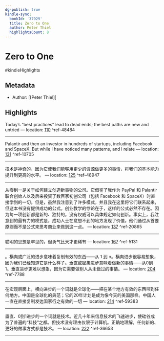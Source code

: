 ```yaml
---
dg-publish: true
kindle-sync:
  bookId: '37929'
  title: Zero to One
  author: Peter Thiel
  highlightsCount: 8
---
```


# Zero to One

#kindleHighlights

## Metadata
* Author: [[Peter Thiel]]

## Highlights
Today’s “best practices” lead to dead ends; the best paths are new and untried — location: [110]() ^ref-48484

---

Palantir and then an investor in hundreds of startups, including Facebook and SpaceX. But while I have noticed many patterns, and I relate — location: [131]() ^ref-10705

---
技术是神奇的，因为它使我们能够用更少的资源做更多的事情，将我们的基本能力提升到更高的水平。 — location: [125]() ^ref-48947

---
从零到一是关于如何建立创造新事物的公司。它借鉴了我作为 PayPal 和 Palantir 联合创始人以及后来投资了数百家初创公司（包括 Facebook 和 SpaceX）时直接学到的一切。但是，虽然我注意到了许多模式，并且我在这里将它们联系起来，但这本书没有提供成功的公式。创业教学的悖论在于，这样的公式必然不存在。因为每一项创新都是新的、独特的，没有权威可以具体规定如何创新。事实上，我注意到的最有力的模式是，成功人士在意想不到的地方发现了价值，他们通过从首要原则而不是公式来思考商业来做到这一点。 — location: [137]() ^ref-20865

---
聪明的思想是罕见的，但勇气比天才更稀有 — location: [167]() ^ref-5131

---
。横向或广泛的进步意味着复制有效的东西——从 1 到 n。横向进步很容易想象，因为我们已经知道它是什么样子。垂直或密集进步意味着做新的事情——从0到1。垂直进步更难以想象，因为它需要做别人从未做过的事情。 — location: [204]() ^ref-7788

---
在宏观层面上，横向进步的一个词就是全球化——把在某个地方有效的东西带到任何地方。中国是全球化的典范；它的20年计划是成为像今天的美国那样。中国人一直在直接复制发达国家行之有效的一切 — location: [214]() ^ref-59383

---
垂直、0到1进步的一个词就是技术。近几十年来信息技术的飞速进步，使硅谷成为了普遍的“科技”之都。但技术没有理由仅限于计算机。正确地理解，任何新的、更好的做事方式都是技术。 — location: [222]() ^ref-36653

---
